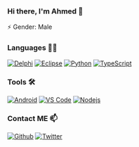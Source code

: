 ### Hi there, I'm Ahmed 👋

⚡ Gender: Male

### Languages 👨‍💻
[<img alt="Delphi" src="https://img.shields.io/badge/-Delphi%20Pascal-FF0000?logo=delphi&logoColor=white&style=for-the-badge&logoWidth=15" />](https://www.embarcadero.com/products/delphi) 
[<img alt="Eclipse" src="https://img.shields.io/badge/-JAVA%20Eclipse-663399?logo=Eclipse&logoColor=white&style=for-the-badge&logoWidth=15" />](https://www.eclipse.org/) 
[<img alt="Python" src="https://img.shields.io/badge/-Python-FFD700?logo=Python&logoColor=white&style=for-the-badge&logoWidth=15" />](https://www.python.org/) 
[<img alt="TypeScript" src="https://img.shields.io/badge/-TypeScript-4169E1?logo=TypeScript&logoColor=white&style=for-the-badge&logoWidth=15" />](https://www.python.org/) 

### Tools 🛠️
[<img alt="Android" src="https://img.shields.io/badge/-Android%20Studio-32CD32?logo=Android%20Studio&logoColor=white&style=for-the-badge&logoWidth=15" />](https://developer.android.com/studio) 
[<img alt="VS Code" src="https://img.shields.io/badge/-VS%20Code-007ACC?&logo=visual%20studio%20code&logoColor=white&style=for-the-badge&logoWidth=15" />](https://code.visualstudio.com/)
[<img alt="Nodejs" src="https://img.shields.io/badge/-Nodejs-43853d?logo=Node.js&logoColor=white&style=for-the-badge&logoWidth=15" />](https://nodejs.dev/)

### Contact ME 📫 
[<img alt="Github" src="https://img.shields.io/badge/GitHub-%2312100E.svg?&style=for-the-badge&logo=Github&logoColor=white" />](https://github.com/AhmedHumk) 
[<img alt="Twitter" src="https://img.shields.io/badge/TikTok-000000?&style=for-the-badge&logo=TikTok&logoColor=white" />](https://www.tiktok.com/@puremindforever)


<!--
**AhmedHumk/AhmedHumk** is a ✨ _special_ ✨ repository because its `README.md` (this file) appears on your GitHub profile.

Here are some ideas to get you started:

- 🔭 I’m currently working on ...
- 🌱 I’m currently learning ...
- 👯 I’m looking to collaborate on ...
- 🤔 I’m looking for help with ...
- 💬 Ask me about ...
- 📫 How to reach me: ...
- 😄 Pronouns: ...
- ⚡ Fun fact: ...
-->
